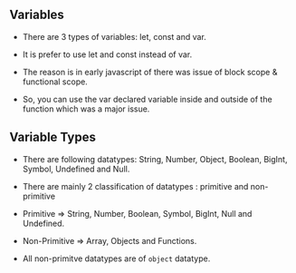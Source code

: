 ## Variables 

- There are 3 types of variables: let, const and var. 

- It is prefer to use let and const instead of var. 
 
- The reason is in early javascript of there was issue of block scope & functional scope.

- So, you can use the var declared variable inside and outside of the function which was a major issue.

## Variable Types 

- There are following datatypes: String, Number, Object, Boolean, BigInt, Symbol, Undefined and Null.

- There are mainly 2 classification of datatypes : primitive and non-primitive

- Primitive => String, Number, Boolean, Symbol, BigInt, Null and Undefined.

- Non-Primitive => Array, Objects and Functions.   

- All non-primitve datatypes are of `object` datatype. 